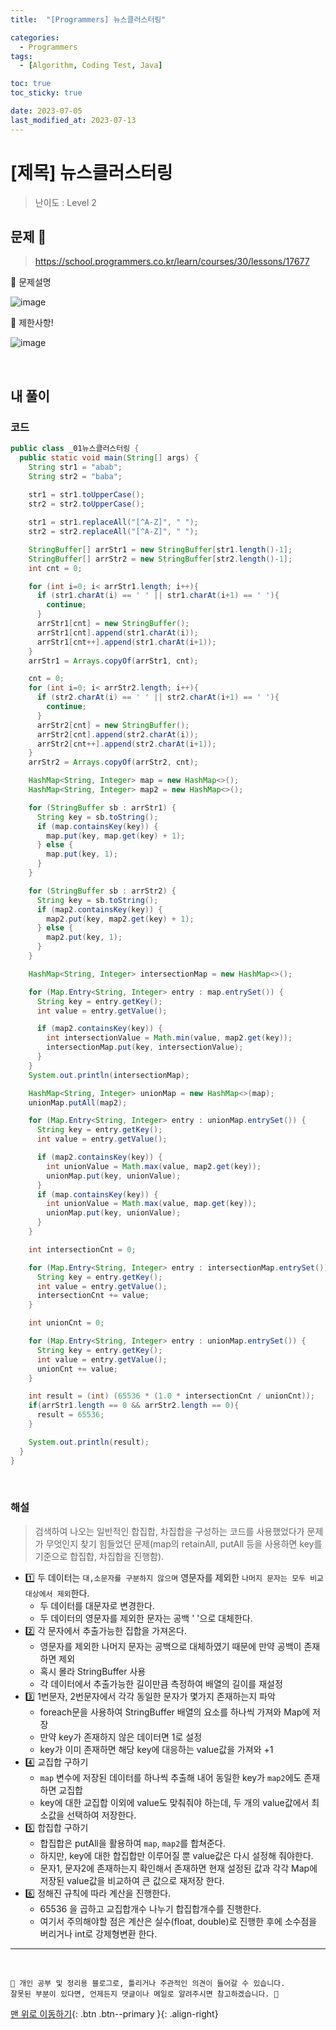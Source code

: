 ```yaml
---
title:  "[Programmers] 뉴스클러스터링" 

categories:
  - Programmers
tags:
  - [Algorithm, Coding Test, Java]

toc: true
toc_sticky: true

date: 2023-07-05
last_modified_at: 2023-07-13
---
```


# [제목] 뉴스클러스터링

> 난이도 : Level 2

## 문제 🎯

> <https://school.programmers.co.kr/learn/courses/30/lessons/17677>

📢 문제설명

![image](https://github.com/hwet-j/hwet-j.github.io/assets/81364742/60e5356d-ed93-4544-bfbd-553d61a62ace)

📢 제한사항!

![image](https://github.com/hwet-j/hwet-j.github.io/assets/81364742/50850118-cde8-4c28-9900-f47f131caf99)



<br>

## 내 풀이

### 코드

```java
public class _01뉴스클러스터링 {
  public static void main(String[] args) {
    String str1 = "abab";
    String str2 = "baba";
    
    str1 = str1.toUpperCase();
    str2 = str2.toUpperCase();

    str1 = str1.replaceAll("[^A-Z]", " ");
    str2 = str2.replaceAll("[^A-Z]", " ");

    StringBuffer[] arrStr1 = new StringBuffer[str1.length()-1];
    StringBuffer[] arrStr2 = new StringBuffer[str2.length()-1];
    int cnt = 0;

    for (int i=0; i< arrStr1.length; i++){
      if (str1.charAt(i) == ' ' || str1.charAt(i+1) == ' '){
        continue;
      }
      arrStr1[cnt] = new StringBuffer();
      arrStr1[cnt].append(str1.charAt(i));
      arrStr1[cnt++].append(str1.charAt(i+1));
    }
    arrStr1 = Arrays.copyOf(arrStr1, cnt);

    cnt = 0;
    for (int i=0; i< arrStr2.length; i++){
      if (str2.charAt(i) == ' ' || str2.charAt(i+1) == ' '){
        continue;
      }
      arrStr2[cnt] = new StringBuffer();
      arrStr2[cnt].append(str2.charAt(i));
      arrStr2[cnt++].append(str2.charAt(i+1));
    }
    arrStr2 = Arrays.copyOf(arrStr2, cnt);

    HashMap<String, Integer> map = new HashMap<>();
    HashMap<String, Integer> map2 = new HashMap<>();

    for (StringBuffer sb : arrStr1) {
      String key = sb.toString();
      if (map.containsKey(key)) {
        map.put(key, map.get(key) + 1);
      } else {
        map.put(key, 1);
      }
    }

    for (StringBuffer sb : arrStr2) {
      String key = sb.toString();
      if (map2.containsKey(key)) {
        map2.put(key, map2.get(key) + 1);
      } else {
        map2.put(key, 1);
      }
    }

    HashMap<String, Integer> intersectionMap = new HashMap<>();

    for (Map.Entry<String, Integer> entry : map.entrySet()) {
      String key = entry.getKey();
      int value = entry.getValue();

      if (map2.containsKey(key)) {
        int intersectionValue = Math.min(value, map2.get(key));
        intersectionMap.put(key, intersectionValue);
      }
    }
    System.out.println(intersectionMap);

    HashMap<String, Integer> unionMap = new HashMap<>(map);
    unionMap.putAll(map2);

    for (Map.Entry<String, Integer> entry : unionMap.entrySet()) {
      String key = entry.getKey();
      int value = entry.getValue();

      if (map2.containsKey(key)) {
        int unionValue = Math.max(value, map2.get(key));
        unionMap.put(key, unionValue);
      }
      if (map.containsKey(key)) {
        int unionValue = Math.max(value, map.get(key));
        unionMap.put(key, unionValue);
      }
    }

    int intersectionCnt = 0;

    for (Map.Entry<String, Integer> entry : intersectionMap.entrySet()) {
      String key = entry.getKey();
      int value = entry.getValue();
      intersectionCnt += value;
    }

    int unionCnt = 0;

    for (Map.Entry<String, Integer> entry : unionMap.entrySet()) {
      String key = entry.getKey();
      int value = entry.getValue();
      unionCnt += value;
    }

    int result = (int) (65536 * (1.0 * intersectionCnt / unionCnt));
    if(arrStr1.length == 0 && arrStr2.length == 0){
      result = 65536;
    }

    System.out.println(result);
  }
}
```

<br>

### 해설

> 검색하여 나오는 일반적인 합집합, 차집합을 구성하는 코드를 사용했었다가 문제가 무엇인지 찾기 힘들었던 문제(map의 retainAll, putAll 등을 사용하면 key를 기준으로 합집합, 차집합을 진행함).

- 1️⃣ 두 데이터는 `대,소문자를 구분하지 않으며` 영문자를 제외한 `나머지 문자는 모두 비교대상에서 제외`한다.
  - 두 데이터를 대문자로 변경한다. 
  - 두 데이터의 영문자를 제외한 문자는 공백 ' '으로 대체한다. 
- 2️⃣ 각 문자에서 추출가능한 집합을 가져온다.
  - 영문자를 제외한 나머지 문자는 공백으로 대체하였기 때문에 만약 공백이 존재하면 제외
  - 혹시 몰라 StringBuffer 사용
  - 각 데이터에서 추출가능한 길이만큼 측정하여 배열의 길이를 재설정
- 3️⃣ 1번문자, 2번문자에서 각각 동일한 문자가 몇가지 존재하는지 파악
  - foreach문을 사용하여 StringBuffer 배열의 요소를 하나씩 가져와 Map에 저장
  - 만약 key가 존재하지 않은 데이터면 1로 설정
  - key가 이미 존재하면 해당 key에 대응하는 value값을 가져와 +1
- 4️⃣ 교집합 구하기
  - `map` 변수에 저장된 데이터를 하나씩 추출해 내어 동일한 key가 `map2`에도 존재하면 교집합
  - key에 대한 교집합 이외에 value도 맞춰줘야 하는데, 두 개의 value값에서 최소값을 선택하여 저장한다. 
- 5️⃣ 합집합 구하기
  - 합집합은 putAll을 활용하여 `map`, `map2`를 합쳐준다. 
  - 하지만, key에 대한 합집합만 이루어질 뿐 value값은 다시 설정해 줘야한다. 
  - 문자1, 문자2에 존재하는지 확인해서 존재하면 현재 설정된 값과 각각 Map에 저장된 value값을 비교하여 큰 값으로 재저장 한다.
- 6️⃣ 정해진 규칙에 따라 계산을 진행한다. 
  - 65536 을 곱하고 교집합개수 나누기 합집합개수를 진행한다. 
  - 여기서 주의해야할 점은 계산은 실수(float, double)로 진행한 후에 소수점을 버리거나 int로 강제형변환 한다.






***

<br> 

    📢 개인 공부 및 정리용 블로그로, 틀리거나 주관적인 의견이 들어갈 수 있습니다.
    잘못된 부분이 있다면, 언제든지 댓글이나 메일로 알려주시면 참고하겠습니다. 🔔

[맨 위로 이동하기](#){: .btn .btn--primary }{: .align-right}

